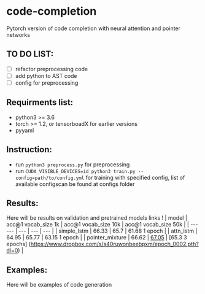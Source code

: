 # code-completion
Pytorch version of code completion with neural attention and pointer networks


## TO DO LIST:
- [ ] refactor preprocessing code
- [ ] add python to AST code
- [ ] config for preprocessing

## Requirments list:

- python3 >= 3.6
- torch >= 1.2, or tensorboadX for earlier versions
- pyyaml


## Instruction:

- run `python3 preprocess.py` for preprocessing
- run `CUDA_VISIBLE_DEVICES=id python3 train.py --config=path/to/config.yml` for training with specified config, list of available configscan be found at configs folder

## Results:
Here will be results on validation and pretrained models links !
| model | acc@1 vocab_size 1k | acc@1 vocab_size 10k | acc@1 vocab_size 50k |
| ------ | --- | --- | --- |
| simple_lstm | 66.33 | 65.7 | 61.68  1 epoch |
| attn_lstm | 64.95 | 65.77 | 63.15 1 epoch |
| pointer_mixture | 66.62 | [67.05](https://www.dropbox.com/s/r69ksk7idd53s9n/epoch_0007.pth?dl=0) | [65.3 3 epochs] (https://www.dropbox.com/s/s40ruwonbeebpxm/epoch_0002.pth?dl=0) |

## Examples:
Here will be examples of code generation
